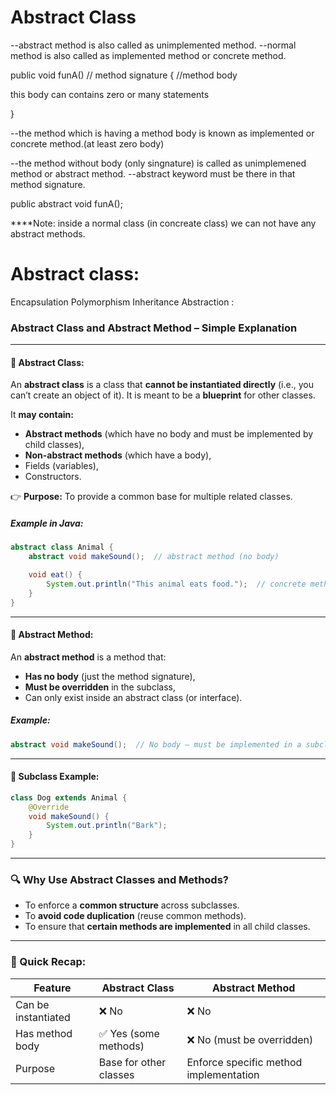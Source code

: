# Abstract Class

--abstract method is also called as unimplemented method.
--normal method is also called as implemented method or concrete method.

public void funA() // method signature
{ //method body

this body can contains zero or many statements

}


--the method which is having a method body is known as implemented or concrete method.(at least zero body)

--the method without body (only singnature) is called as unimplemened  method or abstract method.
--abstract keyword must be there in that method signature.


public abstract void funA();

****Note: inside a normal class (in concreate class) we can not have any abstract methods.

Abstract class:
===========
Encapsulation
Polymorphism
Inheritance
Abstraction :

### Abstract Class and Abstract Method – Simple Explanation

---

#### 🔹 **Abstract Class:**

An **abstract class** is a class that **cannot be instantiated directly** (i.e., you can’t create an object of it). It is meant to be a **blueprint** for other classes.

It **may contain:**

* **Abstract methods** (which have no body and must be implemented by child classes),
* **Non-abstract methods** (which have a body),
* Fields (variables),
* Constructors.

👉 **Purpose:** To provide a common base for multiple related classes.

##### Example in Java:

```java
abstract class Animal {
    abstract void makeSound();  // abstract method (no body)

    void eat() {
        System.out.println("This animal eats food.");  // concrete method
    }
}
```

---

#### 🔹 **Abstract Method:**

An **abstract method** is a method that:

* **Has no body** (just the method signature),
* **Must be overridden** in the subclass,
* Can only exist inside an abstract class (or interface).

##### Example:

```java
abstract void makeSound();  // No body — must be implemented in a subclass
```

---

#### 🔸 Subclass Example:

```java
class Dog extends Animal {
    @Override
    void makeSound() {
        System.out.println("Bark");
    }
}
```

---

### 🔍 Why Use Abstract Classes and Methods?

* To enforce a **common structure** across subclasses.
* To **avoid code duplication** (reuse common methods).
* To ensure that **certain methods are implemented** in all child classes.

---

### 🧠 Quick Recap:

| Feature             | Abstract Class         | Abstract Method                        |
| ------------------- | ---------------------- | -------------------------------------- |
| Can be instantiated | ❌ No                   | ❌ No                                   |
| Has method body     | ✅ Yes (some methods)   | ❌ No (must be overridden)              |
| Purpose             | Base for other classes | Enforce specific method implementation |

